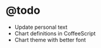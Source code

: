 @todo
=====

* Update personal text
* Chart definitions in CoffeeScript
* Chart theme with better font
